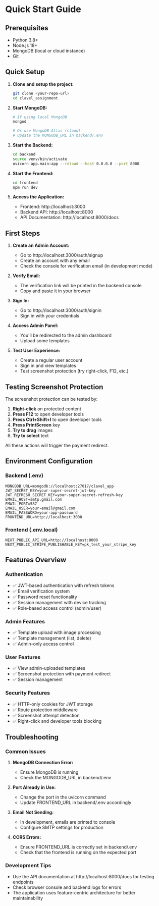 # Quick Start Guide

## Prerequisites

- Python 3.8+
- Node.js 18+
- MongoDB (local or cloud instance)
- Git

## Quick Setup

1. **Clone and setup the project:**
   ```bash
   git clone <your-repo-url>
   cd clavel_assignment
   ```

2. **Start MongoDB:**
   ```bash
   # If using local MongoDB
   mongod
   
   # Or use MongoDB Atlas (cloud)
   # Update the MONGODB_URL in backend/.env
   ```

3. **Start the Backend:**
   ```bash
   cd backend
   source venv/bin/activate
   uvicorn app.main:app --reload --host 0.0.0.0 --port 8000
   ```

4. **Start the Frontend:**
   ```bash
   cd frontend
   npm run dev
   ```

5. **Access the Application:**
   - Frontend: http://localhost:3000
   - Backend API: http://localhost:8000
   - API Documentation: http://localhost:8000/docs

## First Steps

1. **Create an Admin Account:**
   - Go to http://localhost:3000/auth/signup
   - Create an account with any email
   - Check the console for verification email (in development mode)

2. **Verify Email:**
   - The verification link will be printed in the backend console
   - Copy and paste it in your browser

3. **Sign In:**
   - Go to http://localhost:3000/auth/signin
   - Sign in with your credentials

4. **Access Admin Panel:**
   - You'll be redirected to the admin dashboard
   - Upload some templates

5. **Test User Experience:**
   - Create a regular user account
   - Sign in and view templates
   - Test screenshot protection (try right-click, F12, etc.)

## Testing Screenshot Protection

The screenshot protection can be tested by:

1. **Right-click** on protected content
2. **Press F12** to open developer tools
3. **Press Ctrl+Shift+I** to open developer tools
4. **Press PrintScreen** key
5. **Try to drag** images
6. **Try to select** text

All these actions will trigger the payment redirect.

## Environment Configuration

### Backend (.env)
```env
MONGODB_URL=mongodb://localhost:27017/clavel_app
JWT_SECRET_KEY=your-super-secret-jwt-key
JWT_REFRESH_SECRET_KEY=your-super-secret-refresh-key
EMAIL_HOST=smtp.gmail.com
EMAIL_PORT=587
EMAIL_USER=your-email@gmail.com
EMAIL_PASSWORD=your-app-password
FRONTEND_URL=http://localhost:3000
```

### Frontend (.env.local)
```env
NEXT_PUBLIC_API_URL=http://localhost:8000
NEXT_PUBLIC_STRIPE_PUBLISHABLE_KEY=pk_test_your_stripe_key
```

## Features Overview

### Authentication
- ✅ JWT-based authentication with refresh tokens
- ✅ Email verification system
- ✅ Password reset functionality
- ✅ Session management with device tracking
- ✅ Role-based access control (admin/user)

### Admin Features
- ✅ Template upload with image processing
- ✅ Template management (list, delete)
- ✅ Admin-only access control

### User Features
- ✅ View admin-uploaded templates
- ✅ Screenshot protection with payment redirect
- ✅ Session management

### Security Features
- ✅ HTTP-only cookies for JWT storage
- ✅ Route protection middleware
- ✅ Screenshot attempt detection
- ✅ Right-click and developer tools blocking

## Troubleshooting

### Common Issues

1. **MongoDB Connection Error:**
   - Ensure MongoDB is running
   - Check the MONGODB_URL in backend/.env

2. **Port Already in Use:**
   - Change the port in the uvicorn command
   - Update FRONTEND_URL in backend/.env accordingly

3. **Email Not Sending:**
   - In development, emails are printed to console
   - Configure SMTP settings for production

4. **CORS Errors:**
   - Ensure FRONTEND_URL is correctly set in backend/.env
   - Check that the frontend is running on the expected port

### Development Tips

- Use the API documentation at http://localhost:8000/docs for testing endpoints
- Check browser console and backend logs for errors
- The application uses feature-centric architecture for better maintainability 